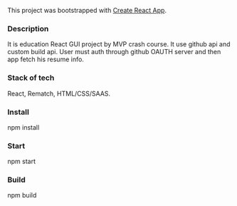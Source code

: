 This project was bootstrapped with [Create React App](https://github.com/facebook/create-react-app).

### Description

It is education React GUI project by MVP crash course.
It use github api and custom build api.
User must auth through github OAUTH server and then app fetch his resume info.

### Stack of tech

React, Rematch, HTML/CSS/SAAS.

### Install

npm install

### Start

npm start

### Build

npm build
